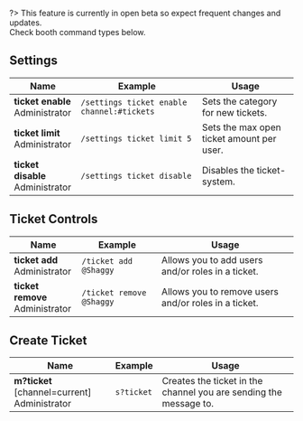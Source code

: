 ?> This feature is currently in open beta so expect frequent changes and updates.<br>Check booth command types below.

## Settings
<!-- tabs:start -->
<!-- tab:Slash Commands -->
Name              | Example           | Usage                                                                         
 ---------------- | ----------------- | ----------------------------------------------------------------------------- 
**ticket enable** <br><span class="user-permissions">Administrator</span> | `/settings ticket enable channel:#tickets` | Sets the category for new tickets.
**ticket limit** <br><span class="user-permissions">Administrator</span> | `/settings ticket limit 5` | Sets the max open ticket amount per user.
**ticket disable** <br><span class="user-permissions">Administrator</span> | `/settings ticket disable` | Disables the ticket-system.
<!-- tabs:end -->


## Ticket Controls
<!-- tabs:start -->
<!-- tab:Slash Commands -->
Name              | Example           | Usage                                                                         
 ---------------- | ----------------- | ----------------------------------------------------------------------------- 
**ticket add** <br><span class="user-permissions">Administrator</span> | `/ticket add @Shaggy` | Allows you to add users and/or roles in a ticket.
**ticket remove** <br><span class="user-permissions">Administrator</span> | `/ticket remove @Shaggy` | Allows you to remove users and/or roles in a ticket.
<!-- tabs:end -->


## Create Ticket
<!-- tabs:start -->
<!-- tab:Prefix Commands -->
Name              | Example           | Usage                                                                         
 ---------------- | ----------------- | ----------------------------------------------------------------------------- 
**m?ticket** [channel=current]<br><span class="user-permissions">Administrator</span> | `s?ticket` | Creates the ticket in the channel you are sending the message to.
<!-- tabs:end -->
